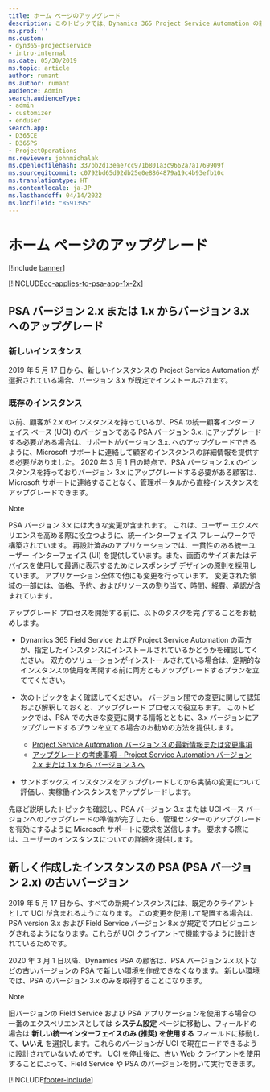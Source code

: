 ```yaml
---
title: ホーム ページのアップグレード
description: このトピックでは、Dynamics 365 Project Service Automation の新しい、変更された機能に関する重要な情報の見つけ方、および最新バージョンへのアップグレードの手順を説明します。
ms.prod: ''
ms.custom:
- dyn365-projectservice
- intro-internal
ms.date: 05/30/2019
ms.topic: article
author: rumant
ms.author: rumant
audience: Admin
search.audienceType:
- admin
- customizer
- enduser
search.app:
- D365CE
- D365PS
- ProjectOperations
ms.reviewer: johnmichalak
ms.openlocfilehash: 337bb2d13eae7cc971b801a3c9662a7a1769909f
ms.sourcegitcommit: c0792bd65d92db25e0e8864879a19c4b93efb10c
ms.translationtype: HT
ms.contentlocale: ja-JP
ms.lasthandoff: 04/14/2022
ms.locfileid: "8591395"
---
```

# <a name="upgrade-home-page"></a>ホーム ページのアップグレード

[!include [banner](../includes/psa-now-project-operations.md)]

[!INCLUDE[cc-applies-to-psa-app-1x-2x](../includes/cc-applies-to-psa-app-1x-2x.md)]

## <a name="upgrade-from-psa-version-2x-or-1x-to-version-3x"></a>PSA バージョン 2.x または 1.x からバージョン 3.x へのアップグレード

### <a name="new-instances"></a>新しいインスタンス

2019 年 5 月 17 日から、新しいインスタンスの Project Service Automation が選択されている場合、バージョン 3.x が既定でインストールされます。

### <a name="existing-instances"></a>既存のインスタンス

以前、顧客が 2.x のインスタンスを持っているが、PSA の統一顧客インターフェイス ベース (UCI) のバージョンである PSA バージョン 3.x. にアップグレードする必要がある場合は、サポートがバージョン 3.x. へのアップグレードできるように、Microsoft サポートに連絡して顧客のインスタンスの詳細情報を提供する必要がありました。 2020 年 3 月 1 日の時点で、PSA バージョン 2.x のインスタンスを持っておりバージョン 3.x にアップグレードする必要がある顧客は、Microsoft サポートに連絡することなく、管理ポータルから直接インスタンスをアップグレードできます。  

> [!NOTE]
> PSA バージョン 3.x には大きな変更が含まれます。 これは、ユーザー エクスペリエンスを高める際に役立つように、統一インターフェイス フレームワークで構築されています。 再設計済みのアプリケーションでは、一貫性のある統一ユーザー インターフェイス (UI) を提供しています。また、画面のサイズまたはデバイスを使用して最適に表示するためにレスポンシブ デザインの原則を採用しています。 アプリケーション全体で他にも変更を行っています。 変更された領域の一部には、価格、予約、およびリソースの割り当て、時間、経費、承認が含まれています。

アップグレード プロセスを開始する前に、以下のタスクを完了することをお勧めします。

- Dynamics 365 Field Service および Project Service Automation の両方が、指定したインスタンスにインストールされているかどうかを確認してください。 双方のソリューションがインストールされている場合は、定期的なインスタンスの使用を再開する前に両方ともアップグレードするプランを立ててください。
- 次のトピックをよく確認してください。 バージョン間での変更に関して認知および解釈しておくと、アップグレード プロセスで役立ちます。 このトピックでは、PSA での大きな変更に関する情報とともに、3.x バージョンにアップグレードするプランを立てる場合のお勧めの方法を提供します。

    - [Project Service Automation バージョン 3 の最新情報または変更事項](whats-new-changed-v3.md)
    - [アップグレードの考慮事項 - Project Service Automation バージョン 2.x または 1.x から バージョン 3 へ](upgrade-v3.md)

- サンドボックス インスタンスをアップグレードしてから実装の変更について評価し、実稼働インスタンスをアップグレードします。

先ほど説明したトピックを確認し、PSA バージョン 3.x または UCI ベース バージョンへのアップグレードの準備が完了したら、管理センターのアップグレードを有効にするように Microsoft サポートに要求を送信します。 要求する際には、ユーザーのインスタンスについての詳細を提供します。

## <a name="older-versions-of-psa-psa-version-2x-in-a-newly-created-instance"></a>新しく作成したインスタンスの PSA (PSA バージョン 2.x) の古いバージョン

2019 年 5 月 17 日から、すべての新規インスタンスには、既定のクライアントとして UCI が含まれるようになります。 この変更を使用して配置する場合は、 PSA version 3.x および Field Service バージョン 8.x が規定でプロビジョニングされるようになります。これらが UCI クライアントで機能するように設計されているためです。

2020 年 3 月 1 日以降、Dynamics PSA の顧客は、PSA バージョン 2.x 以下などの古いバージョンの PSA で新しい環境を作成できなくなります。 新しい環境では、PSA のバージョン 3.x のみを取得することになります。

> [!NOTE]
> 旧バージョンの Field Service および PSA アプリケーションを使用する場合の一番のエクスペリエンスとしては **システム設定** ページに移動し、フィールドの場合は **新しい統一インターフェイスのみ (推奨) を使用する** フィールドに移動して、**いいえ** を選択します。これらのバージョンが UCI で現在ロードできるように設計されていないためです。 UCI を停止後に、古い Web クライアントを使用することによって、Field Service や PSA のバージョンを開いて実行できます。 


[!INCLUDE[footer-include](../includes/footer-banner.md)]
